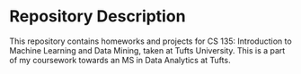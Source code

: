 # Repository Description

This repository contains homeworks and projects for CS 135: Introduction to Machine Learning and Data Mining, taken at Tufts University. This is a part of my coursework towards an MS in Data Analytics at Tufts.

